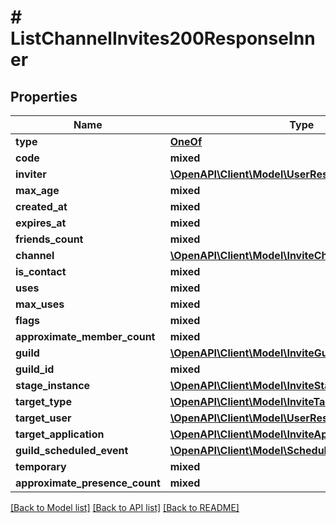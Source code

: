 # # ListChannelInvites200ResponseInner

## Properties

Name | Type | Description | Notes
------------ | ------------- | ------------- | -------------
**type** | [**OneOf**](OneOf.md) |  | [optional]
**code** | **mixed** |  |
**inviter** | [**\OpenAPI\Client\Model\UserResponse**](UserResponse.md) |  | [optional]
**max_age** | **mixed** |  | [optional]
**created_at** | **mixed** |  | [optional]
**expires_at** | **mixed** |  | [optional]
**friends_count** | **mixed** |  | [optional]
**channel** | [**\OpenAPI\Client\Model\InviteChannelResponse**](InviteChannelResponse.md) |  | [optional]
**is_contact** | **mixed** |  | [optional]
**uses** | **mixed** |  | [optional]
**max_uses** | **mixed** |  | [optional]
**flags** | **mixed** |  | [optional]
**approximate_member_count** | **mixed** |  | [optional]
**guild** | [**\OpenAPI\Client\Model\InviteGuildResponse**](InviteGuildResponse.md) |  | [optional]
**guild_id** | **mixed** |  | [optional]
**stage_instance** | [**\OpenAPI\Client\Model\InviteStageInstanceResponse**](InviteStageInstanceResponse.md) |  | [optional]
**target_type** | [**\OpenAPI\Client\Model\InviteTargetTypes**](InviteTargetTypes.md) |  | [optional]
**target_user** | [**\OpenAPI\Client\Model\UserResponse**](UserResponse.md) |  | [optional]
**target_application** | [**\OpenAPI\Client\Model\InviteApplicationResponse**](InviteApplicationResponse.md) |  | [optional]
**guild_scheduled_event** | [**\OpenAPI\Client\Model\ScheduledEventResponse**](ScheduledEventResponse.md) |  | [optional]
**temporary** | **mixed** |  | [optional]
**approximate_presence_count** | **mixed** |  | [optional]

[[Back to Model list]](../../README.md#models) [[Back to API list]](../../README.md#endpoints) [[Back to README]](../../README.md)

